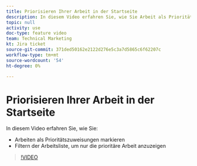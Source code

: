 ```yaml
---
title: Priorisieren Ihrer Arbeit in der Startseite
description: In diesem Video erfahren Sie, wie Sie Arbeit als Prioritätszuweisungen markieren und die Hausarbeitsliste filtern, um nur die Prioritätsarbeit anzuzeigen.
topic: null
activity: use
doc-type: feature video
team: Technical Marketing
kt: Jira ticket
source-git-commit: 371ded50162e2122d276e5c3a7d5865c6f62207c
workflow-type: tm+mt
source-wordcount: '54'
ht-degree: 0%

---
```


# Priorisieren Ihrer Arbeit in der Startseite

In diesem Video erfahren Sie, wie Sie:

* Arbeiten als Prioritätszuweisungen markieren
* Filtern der Arbeitsliste, um nur die prioritäre Arbeit anzuzeigen

>[!VIDEO](https://video.tv.adobe.com/v/335100/?quality=12)
